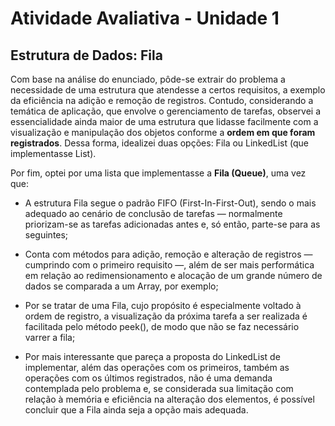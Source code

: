 # Atividade Avaliativa - Unidade 1

## Estrutura de Dados: Fila

Com base na análise do enunciado, pôde-se extrair do problema a necessidade de uma estrutura que atendesse a certos requisitos, a exemplo da eficiência na adição e remoção de registros. Contudo, considerando a temática de aplicação, que envolve o gerenciamento de tarefas, observei a essencialidade ainda maior de uma estrutura que lidasse facilmente com a visualização e manipulação dos objetos conforme a **ordem em que foram registrados**. Dessa forma, idealizei duas opções: Fila ou LinkedList (que implementasse List).

Por fim, optei por uma lista que implementasse a **Fila (Queue)**, uma vez que:

- A estrutura Fila segue o padrão FIFO (First-In-First-Out), sendo o mais adequado ao cenário de conclusão de tarefas — normalmente priorizam-se as tarefas adicionadas antes e, só então, parte-se para as seguintes;

- Conta com métodos para adição, remoção e alteração de registros — cumprindo com o primeiro requisito —, além de ser mais performática em relação ao redimensionamento e alocação de um grande número de dados se comparada a um Array, por exemplo;

- Por se tratar de uma Fila, cujo propósito é especialmente voltado à ordem de registro, a visualização da próxima tarefa a ser realizada é facilitada pelo método peek(), de modo que não se faz necessário varrer a fila;

- Por mais interessante que pareça a proposta do LinkedList de implementar, além das operações com os primeiros, também as operações com os últimos registrados, não é uma demanda contemplada pelo problema e, se considerada sua limitação com relação à memória e eficiência na alteração dos elementos, é possível concluir que a Fila ainda seja a opção mais adequada.
